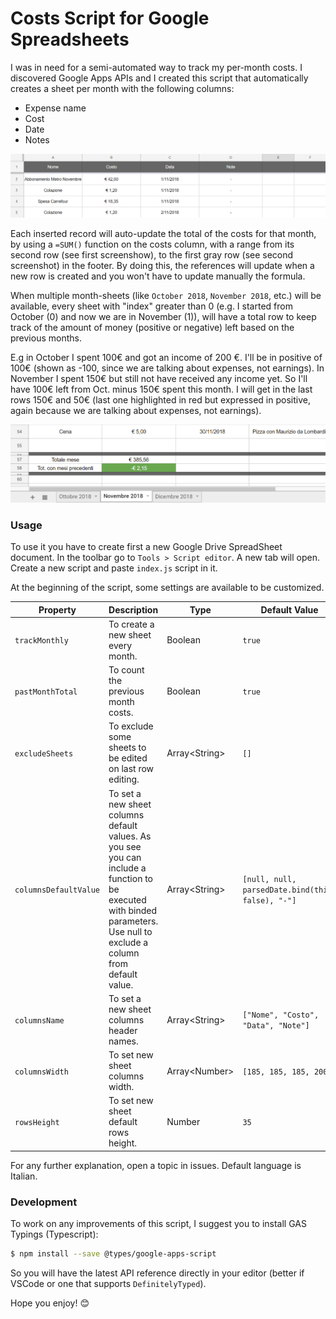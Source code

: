 # Costs Script for Google Spreadsheets

I was in need for a semi-automated way to track my per-month costs. I discovered Google Apps APIs and I created this script that automatically creates a sheet per month with the following columns:
 - Expense name
 - Cost
 - Date
 - Notes

![Header and expenses](assets/expenses.png)

Each inserted record will auto-update the total of the costs for that month, by using a `=SUM()` function on the costs column, with a range from its second row (see first screenshow), to the first gray row (see second screenshot) in the footer. By doing this, the references will update when a new row is created and you won't have to update manually the formula.

When multiple month-sheets (like `October 2018`, `November 2018`, etc.) will be available, every sheet with "index" greater than 0 (e.g. I started from October (0) and now we are in November (1)), will have a total row to keep track of the amount of money (positive or negative) left based on the previous months.

E.g in October I spent 100€ and got an income of 200 €. I'll be in positive of 100€ (shown as -100, since we are talking about expenses, not earnings).
In November I spent 150€ but still not have received any income yet. So I'll have 100€ left from Oct. minus 150€ spent this month. I will get in the last rows 150€ and 50€ (last one highlighted in red but expressed in positive, again because we are talking about expenses, not earnings).

![Footer](assets/footer.png)

### Usage

To use it you have to create first a new Google Drive SpreadSheet document. In the toolbar go to `Tools > Script editor`. A new tab will open.
Create a new script and paste `index.js` script in it.

At the beginning of the script, some settings are available to be customized.


| Property | Description | Type | Default Value |
|----------|-------------|------|---------------|
| `trackMonthly` | To create a new sheet every month. | Boolean | `true` |
| `pastMonthTotal` | To count the previous month costs. | Boolean | `true` |
| `excludeSheets` | To exclude some sheets to be edited on last row editing. | Array\<String> | `[]` |
| `columnsDefaultValue` | To set a new sheet columns default values. As you see you can include a function to be executed with binded parameters. Use null to exclude a column from default value. | Array\<String> | `[null, null, parsedDate.bind(this, false), "-"]` |
| `columnsName` | To set a new sheet columns header names. | Array\<String> | `["Nome", "Costo", "Data", "Note"]` |
| `columnsWidth` | To set new sheet columns width. | Array\<Number> | `[185, 185, 185, 200]` |
| `rowsHeight` | To set new sheet default rows height. | Number | `35` |


For any further explanation, open a topic in issues. Default language is Italian.

### Development

To work on any improvements of this script, I suggest you to install GAS Typings (Typescript):

```sh
$ npm install --save @types/google-apps-script
```

So you will have the latest API reference directly in your editor (better if VSCode or one that supports `DefinitelyTyped`).

Hope you enjoy! 😊
